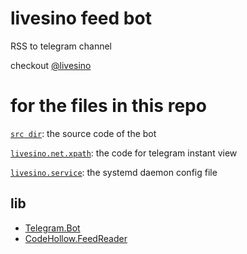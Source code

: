 # livesino feed bot

RSS to telegram channel

checkout [@livesino](https://t.me/livesino)

# for the files in this repo

[`src dir`](./src): the source code of the bot

[`livesino.net.xpath`](./livesino.net.xpath): the code for telegram instant view

[`livesino.service`](./livesino.service): the systemd daemon config file

## lib
- [Telegram.Bot](https://github.com/TelegramBots/telegram.bot)
- [CodeHollow.FeedReader](https://github.com/codehollow/FeedReader/)
